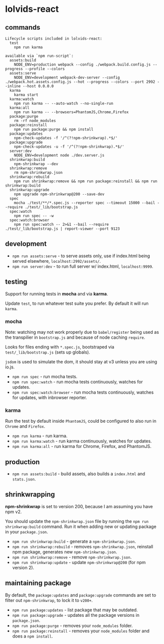 # lolvids-react

## commands

```
Lifecycle scripts included in lolvids-react:
  test
    npm run karma

available via `npm run-script`:
  assets:build
    NODE_ENV=production webpack --config ./webpack.build.config.js --progress --profile --colors
  assets:serve
    NODE_ENV=development webpack-dev-server --config ./webpack.hot.assets.config.js --hot --progress --colors --port 2992 --inline --host 0.0.0.0
  karma
    karma start
  karma:watch
    npm run karma -- --auto-watch --no-single-run
  karma:all
    npm run karma -- --browsers=PhantomJS,Chrome,Firefox
  package:purge
    rm -rf node_modules
  package:reinstall
    npm run package:purge && npm install
  package:updates
    npm-check-updates -f '/^(?!npm-shrinkwrap).*$/'
  package:upgrade
    npm-check-updates -u -f '/^(?!npm-shrinkwrap).*$/'
  server:dev
    NODE_ENV=development node ./dev.server.js
  shrinkwrap:build
    npm-shrinkwrap --dev
  shrinkwrap:remove
    rm npm-shrinkwrap.json
  shrinkwrap:rebuild
    npm run shrinkwrap:remove && npm run package:reinstall && npm run shrinkwrap:build
  shrinkwrap:upgrade
    npm upgrade npm-shrinkwrap@200 --save-dev
  spec
    mocha ./test/**/*.spec.js --reporter spec --timeout 15000 --bail --require ./test/_lib/bootstrap.js
  spec:watch
    npm run spec -- -w
  spec:watch:browser
    npm run spec:watch -- 2>&1 --bail --require ./test/_lib/bootstrap.js | report-viewer --port 9123
```

## development

- `npm run assets:serve` - to serve assets only, use if index.html being served elsewhere, `localhost:2992/assets/`.
- `npm run server:dev` - to run full server w/ index.html, `localhost:9999`.

## testing

Support for running tests in **mocha** and via **karma**.

Update `test`, to run whatever test suite you prefer. By default it will run `karma`.

### mocha

Note: watching may not work properly due to `babel/register` being used as the transpilier in `bootstrap.js` and because of node caching `require`.

Looks for files ending with `*.spec.js`, bootstraped via `test/_lib/bootstrap.js` (sets up globals).

`jsdom` is used to simulate the dom, it should stay at v3 unless you are using io.js.

- `npm run spec` - run mocha tests.
- `npm run spec:watch` - run mocha tests continuously, watches for updates.
- `npm run spec:watch:browser` - run mocha tests continuously, watches for updates, with inbrowser reporter.

### karma

Run the test by default inside `PhantomJS`, could be configured to also run in `Chrome` and `Firefox`.

- `npm run karma` - run karma.
- `npm run karma:watch` - run karma continuously, watches for updates.
- `npm run karma:all` - run karma for Chrome, Firefox, and PhantomJS.

## production

- `npm run assets:build` - build assets, also builds a `index.html` and `stats.json`.

## shrinkwrapping

**npm-shrinkwrap** is set to version 200, because I am assuming you have npm v2.

You should update the `npm-shrinkwrap.json` file by running the `npm run shrinkwrap:build` command. Run it when adding new or updating package in your `package.json`.

- `npm run shrinkwrap:build` - generate a `npm-shrinkwrap.json`.
- `npm run shrinkwrap:rebuild` - removes `npm-shrinkwrap.json`, reinstall npm package, generates new `npm-shrinkwrap.json`.
- `npm run shrinkwrap:remove` - remove `npm-shrinkwrap.json`.
- `npm run shrinkwrap:update` - update `npm-shrinkwrap@200` (for npm version 2).

## maintaining package

By default, the `package:updates` and `package:upgrade` commands are set to filter out `npm-shrinkwrap`, to lock it to `v200+`.

- `npm run package:updates` - list package that may be outdated.
- `npm run package:upgrade` - updates all the package versions in `package.json`.
- `npm run package:purge` - removes your `node_modules` folder.
- `npm run package:reinstall` - removes your `node_modules` folder and does a `npm install`.
